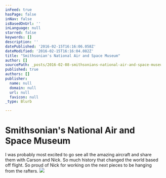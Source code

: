 ```yaml
---
inFeed: true
hasPage: false
inNav: false
isBasedOnUrl: ''
inLanguage: null
starred: false
keywords: []
description: ''
datePublished: '2016-02-15T16:16:06.058Z'
dateModified: '2016-02-15T16:16:04.082Z'
title: "Smithsonian's National Air and Space Museum"
author: []
sourcePath: _posts/2016-02-08-smithsonians-national-air-and-space-museum.md
published: true
authors: []
publisher:
  name: null
  domain: null
  url: null
  favicon: null
_type: Blurb

---
```

# Smithsonian's National Air and Space Museum

I was probably most excited to go see all the amazing aircraft and share them with Carson and Nick. So much history that changed the world based off flight. So proud of Nick for working on the next pieces to be hanging from the rafters.
![](https://s3-us-west-2.amazonaws.com/the-grid-img/p/004661f707b48dd6ceb53424eb1e7370c64d17c7.jpg)